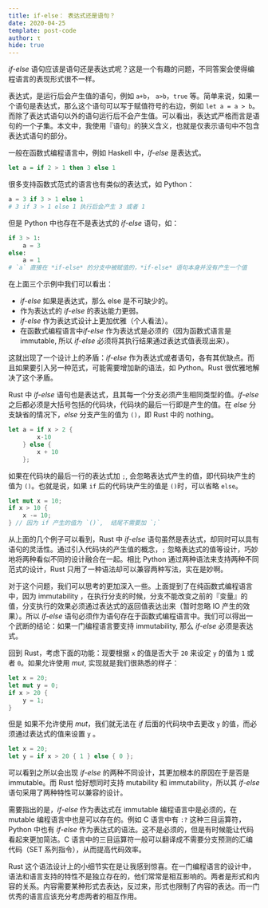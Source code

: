 ```yaml
---
title: if-else： 表达式还是语句？
date: 2020-04-25
template: post-code
author: τ
hide: true
---
```


*if-else* 语句应该是语句还是表达式呢？这是一个有趣的问题，不同答案会使得编程语言的表现形式很不一样。

表达式，是运行后会产生值的语句，例如 `a+b`， `a>b`，`true` 等。简单来说，如果一个语句是表达式，那么这个语句可以写于赋值符号的右边，例如 `let a = a > b`。而除了表达式语句以外的语句运行后不会产生值。可以看出，表达式严格而言是语句的一个子集。本文中，我使用『语句』的狭义含义，也就是仅表示语句中不包含表达式语句的部分。

一般在函数式编程语言中，例如 Haskell 中，*if-else* 是表达式。

```haskell
let a = if 2 > 1 then 3 else 1
```

很多支持函数式范式的语言也有类似的表达式，如 Python：

```python
a = 3 if 3 > 1 else 1
# 3 if 3 > 1 else 1 执行后会产生 3 或者 1
```

但是 Python 中也存在不是表达式的 *if-else* 语句，如：

```python
if 3 > 1:
	a = 3
else:
	a = 1
# `a` 直接在 *if-else* 的分支中被赋值的，*if-else* 语句本身并没有产生一个值
```

在上面三个示例中我们可以看出：

- *if-else* 如果是表达式，那么 else 是不可缺少的。
- 作为表达式的 *if-else* 的表达能力更弱。
- *if-else* 作为表达式设计上更加优雅（个人看法）。
- 在函数式编程语言中*if-else* 作为表达式是必须的（因为函数式语言是 immutable, 所以 *if-else* 必须将其执行结果通过表达式值表现出来）。

这就出现了一个设计上的矛盾：*if-else* 作为表达式或者语句，各有其优缺点。而且如果要引入另一种范式，可能需要增加新的语法，如 Python。Rust 很优雅地解决了这个矛盾。

Rust 中 *if-else* 语句也是表达式，且其每一个分支必须产生相同类型的值。*if-else* 之后都必须是大括号包括的代码块，代码块的最后一行即是产生的值。在 *else* 分支缺省的情况下，*else* 分支产生的值为 `()`，即 Rust 中的 nothing。

```rust
let a = if x > 2 {
        x-10
    } else {
        x + 10
    };
```

如果在代码块的最后一行的表达式加 `;`, 会忽略表达式产生的值，即代码块产生的值为 `()`。也就是说，如果 `if` 后的代码块产生的值是 `()`时，可以省略 `else`。

```rust
let mut x = 10;
if x > 10 {
    x -= 10;
} // 因为 if 产生的值为 `()`,  结尾不需要加 `;`
```

从上面的几个例子可以看到，Rust 中 *if-else* 语句虽然是表达式，却同时可以具有语句的灵活性。通过引入代码块的产生值的概念，`;` 忽略表达式的值等设计，巧妙地将两种看似不同的设计融合在一起。相比 Python 通过两种语法来支持两种不同范式的设计，Rust 只用了一种语法却可以兼容两种写法，实在是妙啊。

对于这个问题，我们可以思考的更加深入一些。上面提到了在纯函数式编程语言中，因为 immutability ，在执行分支的时候，分支不能改变之前的『变量』的值，分支执行的效果必须通过表达式的返回值表达出来（暂时忽略 IO 产生的效果）。所以 *if-else* 语句必须作为语句存在于函数式编程语言中。我们可以得出一个武断的结论：如果一门编程语言要支持 immutability, 那么 *if-else* 必须是表达式。

回到 Rust，考虑下面的功能：现要根据 `x` 的值是否大于 `20` 来设定 `y` 的值为 `1` 或者 `0`。如果允许使用 *mut*, 实现就是我们很熟悉的样子：

```rust
let x = 20;
let mut y = 0;
if x > 20 {
	y = 1;
}
```

但是 如果不允许使用 *mut*，我们就无法在 *if* 后面的代码块中去更改 `y` 的值，而必须通过表达式的值来设置 `y` 。

```rust
let x = 20;
let y = if x > 20 { 1 } else { 0 };
```

可以看到之所以会出现 *if-else* 的两种不同设计，其更加根本的原因在于是否是 immutable。而 Rust 恰好想同时支持 mutability 和 immutability，所以其 *if-else* 语句采用了两种特性可以兼容的设计。

需要指出的是，*if-else* 作为表达式在 immutable 编程语言中是必须的，在 mutable 编程语言中也是可以存在的。例如 C 语言中有 `:?` 这种三目运算符，Python 中也有 *if-else* 作为表达式的语法。这不是必须的，但是有时候能让代码看起来更加简洁。C 语言中的三目运算符一般可以翻译成不需要分支预测的汇编代码（SET 系列指令），从而提高代码效率。

Rust 这个语法设计上的小细节实在是让我感到惊喜。在一门编程语言的设计中，语法和语言支持的特性不是独立存在的，他们常常是相互影响的。两者是形式和内容的关系。内容需要某种形式去表达，反过来，形式也限制了内容的表达。而一门优秀的语言应该充分考虑两者的相互作用。
